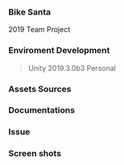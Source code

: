### Bike Santa

2019 Team Project



### Enviroment Development

> Unity 2019.3.0b3 Personal
>

### Assets Sources

>
>
>

### Documentations

### Issue

### Screen shots